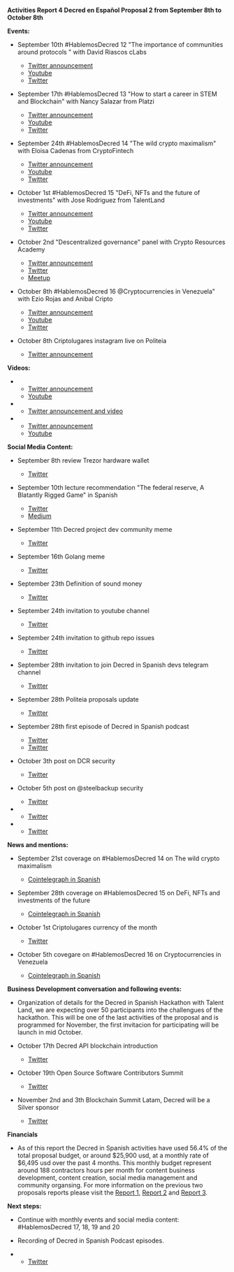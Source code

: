 **Activities Report 4 Decred en Español Proposal 2 from September 8th to October 8th**

**Events:**

-  September 10th #HablemosDecred 12 "The importance of communities around protocols " with David Riascos cLabs 
    - [Twitter announcement](https://twitter.com/Decred_ES/status/1304153821631791104) 
    - [Youtube](https://youtu.be/QC5_1PqJb_4)
    - [Twitter](https://twitter.com/Decred_ES/status/1303442515585101824)
    
-  September 17th #HablemosDecred 13 "How to start a career in STEM and Blockchain" with Nancy Salazar from Platzi
    - [Twitter announcement](https://twitter.com/Decred_ES/status/1305595709257846785)
    - [Youtube](https://youtu.be/f_ppC-GVDk8)
    - [Twitter](https://twitter.com/Decred_ES/status/1306401184413102082)
  
-  September 24th #HablemosDecred 14 "The wild crypto maximalism" with Eloisa Cadenas from CryptoFintech
    - [Twitter announcement](https://twitter.com/Decred_ES/status/1308582624772927494)
    - [Youtube](https://youtu.be/EGaMhQX3Wd4)
    - [Twitter](https://twitter.com/Decred_ES/status/1308958448713859082)

-  October 1st #HablemosDecred 15 "DeFi, NFTs and the future of investments" with Jose Rodriguez from TalentLand
    - [Twitter announcement](https://twitter.com/Decred_ES/status/1310685771884625920)
    - [Youtube](https://www.youtube.com/watch?v=wkT01O_mRZk)
    - [Twitter](https://twitter.com/Decred_ES/status/1311018033247387650)

-  October 2nd "Descentralized governance" panel with Crypto Resources Academy 
    - [Twitter announcement](https://twitter.com/Decred_ES/status/1310961312105672705)
    - [Twitter](https://twitter.com/Decred_ES/status/1312150389160988673) 
    - [Meetup](https://www.meetup.com/es/Crypto-Resources/events/273511090/?isFirstPublish=true) 
  
-  October 8th #HablemosDecred 16 @Cryptocurrencies in Venezuela" with Ezio Rojas and Anibal Cripto
    - [Twitter announcement](https://twitter.com/Decred_ES/status/1313526622927171585)
    - [Youtube](https://www.youtube.com/watch?v=xxNFxZJuOwA)
    - [Twitter](https://twitter.com/Decred_ES/status/1314347838348972033)
    
-  October 8th Criptolugares instagram live on Politeia 
    - [Twitter announcement](https://twitter.com/Decred_ES/status/1313869491160444929)
 

**Videos:**

-   
    - [Twitter announcement]()
    - [Youtube]()

-  
    - [Twitter announcement and video]()
  
-  
    - [Twitter announcement]()
    - [Youtube]()

**Social Media Content:**

-   September 8th review Trezor hardware wallet
    - [Twitter](https://twitter.com/Decred_ES/status/1303427967201181703)

-   September 10th lecture recommendation "The federal reserve, A Blatantly Rigged Game" in Spanish 
    - [Twitter](https://twitter.com/Decred_ES/status/1303927610263638017) 
    - [Medium](https://medium.com/decred-es/la-reserva-federal-un-sistema-realmente-manipulado-d40dedcc619b) 

-   September 11th Decred project dev community meme
    - [Twitter](https://twitter.com/Decred_ES/status/1304527836565381120) 

-   September 16th Golang meme
    - [Twitter](https://twitter.com/Decred_ES/status/1306677059201183744) 

-   September 23th Definition of sound money 
    - [Twitter](https://twitter.com/Decred_ES/status/1308882222934564867) 

-   September 24th invitation to youtube channel
    - [Twitter](https://twitter.com/Decred_ES/status/1309160777404874758)

-   September 24th invitation to github repo issues 
    - [Twitter](https://twitter.com/Decred_ES/status/1309220480390492172) 
    
-   September 28th invitation to join Decred in Spanish devs telegram channel
    - [Twitter](https://twitter.com/Decred_ES/status/1310602565218902016) 
    
-   September 28th Politeia proposals update 
    - [Twitter](https://twitter.com/Decred_ES/status/1310601982567219201) 
    
-   September 28th first episode of Decred in Spanish podcast 
    - [Twitter](https://twitter.com/Decred_ES/status/1310654270056923136) 
    - [Twitter](https://twitter.com/Decred_ES/status/1310055071200292869)

-   October 3th post on DCR security 
    - [Twitter](https://twitter.com/Decred_ES/status/1312467521686044673)
    
-   October 5th post on @steelbackup security 
    - [Twitter](https://twitter.com/Decred_ES/status/1313192687722520577)
    
-    
    - [Twitter]()
    
-    
    - [Twitter]()
  

**News and mentions:**

-  September 21st coverage on #HablemosDecred 14 on The wild crypto maximalism 
    - [Cointelegraph in Spanish](https://es.cointelegraph.com/news/virtual-talk-where-does-the-concept-of-maximalist-come-from)

-  September 28th coverage on #HablemosDecred 15 on DeFi, NFTs and investments of the future
    - [Cointelegraph in Spanish](https://es.cointelegraph.com/news/there-will-be-a-new-edition-of-lets-talk-decred-about-defi-nfts-and-the-future-of-investments)
    
-  October 1st Criptolugares currency of the month 
    - [Twitter](https://twitter.com/criptolugares/status/1311680366328111105)
    
-  October 5th covegare on #HablemosDecred 16 on Cryptocurrencies in Venezuela 
    - [Cointelegraph in Spanish](https://es.cointelegraph.com/news/the-next-meeting-of-lets-talk-decred-will-be-about-cryptocurrencies-in-venezuela)


**Business Development conversation and following events:**

- Organization of details for the Decred in Spanish Hackathon with Talent Land, we are expecting over 50 participants into the challengues of the hackathon. This will be one of the last activities of the proposal and is programmed for November, the first invitacion for participating will be launch in mid October. 
    
-   October 17th Decred API blockchain introduction 
    - [Twitter](https://twitter.com/Decred_ES/status/1314031872658333698)
    
-   October 19th Open Source Software Contributors Summit 
    - [Twitter](https://twitter.com/Decred_ES/status/1314339020684525568)
    
-   November 2nd and 3th Blockchain Summit Latam, Decred will be a Silver sponsor 
    - [Twitter](https://twitter.com/BlockSummitLA/status/1313302075879677952)


**Financials**

- As of this report the Decred in Spanish activities have used 56.4% of the total proposal budget, or around $25,900 usd, at a monthly rate of $6,495 usd over the past 4 months. This monthly budget represent around 188 contractors hours per month for content business development, content creation, social media management and community organsing. For more information on the previous two proposals reports please visit the [Report 1](https://www.reddit.com/r/decred/comments/hn4sve/activities_report_decred_en_espa%C3%B1ol_proposal_2/), [Report 2](https://www.reddit.com/r/decred/comments/i7ue8h/activities_report_decred_en_espa%C3%B1ol_proposal_2/) and [Report 3](https://www.reddit.com/r/decred/comments/ip0uke/activities_report_3_decred_en_espa%C3%B1ol_proposal_2/). 

**Next steps:**

- Continue with monthly events and social media content: #HablemosDecred 17, 18, 19 and 20  
- Recording of Decred in Spanish Podcast episodes. 


-    
    - [Twitter]()

